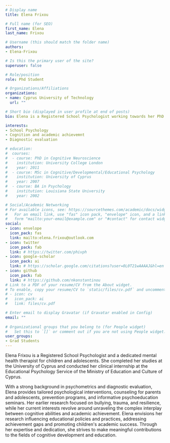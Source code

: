 ```yaml
---
# Display name
title: Elena Frixou

# Full name (for SEO)
first_name: Elena
last_name: Frixou

# Username (this should match the folder name)
authors:
- Elena-Frixou

# Is this the primary user of the site?
superuser: false

# Role/position
role: Phd Student

# Organizations/Affiliations
organizations:
- name: Cyprus University of Technology
  url: ""

# Short bio (displayed in user profile at end of posts)
bio: Elena is a Registered School Psychologist working towards her PhD 

interests:
- School Psychology
- Cognition and academic achievemnt 
- Diagnostic evaluation

# education:
#  courses:
#  - course: PhD in Cognitive Neuroscience
#    institution: University College London
#    year: 2011
#  - course: MSc in Cognitive/Developmental/Educational Psychology
#    institution: University of Cyprus
#    year: 2007
#  - course: BA in Psychology
#    institution: Louisiana State University
#    year: 2002

# Social/Academic Networking
# For available icons, see: https://sourcethemes.com/academic/docs/widgets/#icons
#   For an email link, use "fas" icon pack, "envelope" icon, and a link in the
#   form "mailto:your-email@example.com" or "#contact" for contact widget.
social:
- icon: envelope
  icon_pack: fas
  link: mailto:elena.frixou@outlook.com
- icon: twitter
  icon_pack: fab
  link: # https://twitter.com/phivph
- icon: google-scholar
  icon_pack: ai
  link: # https://scholar.google.com/citations?user=0L0T21wAAAAJ&hl=en
- icon: github
  icon_pack: fab
  link: # https://github.com/nkonstantinou
# Link to a PDF of your resume/CV from the About widget.
# To enable, copy your resume/CV to `static/files/cv.pdf` and uncomment the lines below.  
# - icon: cv
#   icon_pack: ai
#   link: files/cv.pdf

# Enter email to display Gravatar (if Gravatar enabled in Config)
email: ""
  
# Organizational groups that you belong to (for People widget)
#   Set this to `[]` or comment out if you are not using People widget.  
user_groups:
- Grad Students
---
```


Elena Frixou is a Registered School Psychologist and a dedicated mental health therapist for children and adolescents. She completed her studies at the University of Cyprus and conducted her clinical internship at the Educational Psychology Service of the Ministry of Education and Culture of Cyprus.
 
With a strong background in psychometrics and diagnostic evaluation, Elena provides tailored psychological interventions, counseling for parents and adolescents, prevention programs, and informative psychoeducation seminars. Her earlier research focused on bullying, trauma, and resilience, while her current interests revolve around unraveling the complex interplay between cognitive abilities and academic achievement. Elena envisions her research influencing educational policies and practices, addressing achievement gaps and promoting children's academic success. Through her expertise and dedication, she strives to make meaningful contributions to the fields of cognitive development and education.